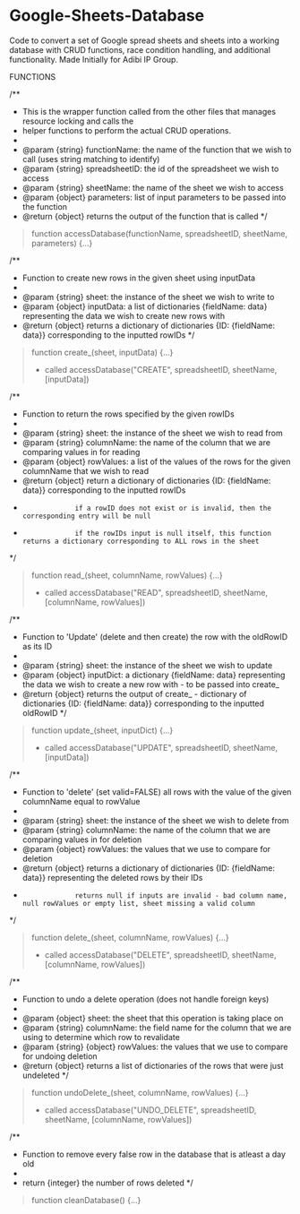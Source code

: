 # Google-Sheets-Database
Code to convert a set of Google spread sheets and sheets into a working database with CRUD functions, race condition handling, and additional functionality. Made Initially for Adibi IP Group.

FUNCTIONS

/**
 * This is the wrapper function called from the other files that manages resource locking and calls the
 * helper functions to perform the actual CRUD operations.
 *
 * @param {string} functionName: the name of the function that we wish to call (uses string matching to identify)
 * @param {string} spreadsheetID: the id of the spreadsheet we wish to access
 * @param {string} sheetName: the name of the sheet we wish to access
 * @param {object} parameters: list of input parameters to be passed into the function
 * @return {object} returns the output of the function that is called
 */
>function accessDatabase(functionName, spreadsheetID, sheetName, parameters) {...} 


/**
 * Function to create new rows in the given sheet using inputData
 *
 * @param {string} sheet: the instance of the sheet we wish to write to
 * @param {object} inputData: a list of dictionaries {fieldName: data} representing the data we wish to create new rows with
 * @return {object} returns a dictionary of dictionaries {ID: {fieldName: data}} corresponding to the inputted rowIDs
 */
>function create_(sheet, inputData) {...}
>- called accessDatabase("CREATE", spreadsheetID, sheetName, [inputData])

/**
 * Function to return the rows specified by the given rowIDs
 *
 * @param {string} sheet: the instance of the sheet we wish to read from
 * @param {string} columnName: the name of the column that we are comparing values in for reading
 * @param {object} rowValues: a list of the values of the rows for the given columnName that we wish to read
 * @return {object} return a dictionary of dictionaries {ID: {fieldName: data}} corresponding to the inputted rowIDs
 *                  if a rowID does not exist or is invalid, then the corresponding entry will be null
 *                  if the rowIDs input is null itself, this function returns a dictionary corresponding to ALL rows in the sheet
 */
>function read_(sheet, columnName, rowValues) {...}
>- called accessDatabase("READ", spreadsheetID, sheetName, [columnName, rowValues])

/**
 * Function to 'Update' (delete and then create) the row with the oldRowID as its ID
 *
 * @param {string} sheet: the instance of the sheet we wish to update
 * @param {object} inputDict: a dictionary {fieldName: data} representing the data we wish to create a new row with - to be passed into create_
 * @return {object} returns the output of create_ - dictionary of dictionaries {ID: {fieldName: data}} corresponding to the inputted oldRowID
 */
>function update_(sheet, inputDict) {...}
>- called accessDatabase("UPDATE", spreadsheetID, sheetName, [inputData])

/**
 * Function to 'delete' (set valid=FALSE) all rows with the value of the given columnName equal to rowValue
 *
 * @param {string} sheet: the instance of the sheet we wish to delete from
 * @param {string} columnName: the name of the column that we are comparing values in for deletion
 * @param {object} rowValues: the values that we use to compare for deletion
 * @return {object} returns a dictionary of dictionaries {ID: {fieldName: data}} representing the deleted rows by their IDs
 *                  returns null if inputs are invalid - bad column name, null rowValues or empty list, sheet missing a valid column 
 */
>function delete_(sheet, columnName, rowValues) {...}
>- called accessDatabase("DELETE", spreadsheetID, sheetName, [columnName, rowValues])

/**
 * Function to undo a delete operation (does not handle foreign keys)
 *
 * @param {object} sheet: the sheet that this operation is taking place on
 * @param {string} columnName: the field name for the column that we are using to determine which row to revalidate
 * @param {string} {object} rowValues: the values that we use to compare for undoing deletion
 * @return {object} returns a list of dictionaries of the rows that were just undeleted
 */
>function undoDelete_(sheet, columnName, rowValues) {...}
>- called accessDatabase("UNDO_DELETE", spreadsheetID, sheetName, [columnName, rowValues])

/**
 * Function to remove every false row in the database that is atleast a day old
 * 
 * return {integer} the number of rows deleted 
 */
>function cleanDatabase() {...}
